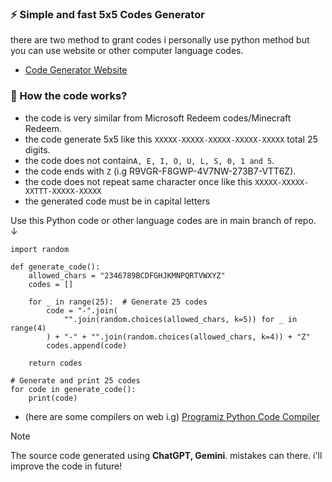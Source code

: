 ### ⚡️ Simple and fast 5x5 Codes Generator
there are two method to grant codes i personally use python method but you can use website or other computer language codes.
- [Code Generator Website](https://notaganesh.github.io/5x5-code-generator/)

### 🤔 How the code works?
- the code is very similar from Microsoft Redeem codes/Minecraft Redeem.
- the code generate 5x5 like this `XXXXX-XXXXX-XXXXX-XXXXX-XXXXX` total 25 digits.
- the code does not contain`A, E, I, O, U, L, S, 0, 1 and 5`.
- the code ends with `Z` (i.g R9VGR-F8GWP-4V7NW-273B7-VTT6Z).
- the code does not repeat same character once like this `XXXXX-XXXXX-XXTTT-XXXXX-XXXXX`
- the generated code must be in capital letters
 

Use this Python code or other language codes are in main branch of repo. <alt>↓</alt>
```
import random

def generate_code():
    allowed_chars = "2346789BCDFGHJKMNPQRTVWXYZ"
    codes = []

    for _ in range(25):  # Generate 25 codes
        code = "-".join(
            "".join(random.choices(allowed_chars, k=5)) for _ in range(4)
        ) + "-" + "".join(random.choices(allowed_chars, k=4)) + "Z"
        codes.append(code)

    return codes

# Generate and print 25 codes
for code in generate_code():
    print(code)

```
  - (here are some compilers on web i.g) [Programiz Python Code Compiler](https://www.programiz.com/python-programming/online-compiler/)  

> [!NOTE]  
> The source code generated using **ChatGPT, Gemini**. mistakes can there. i'll improve the code in future!
